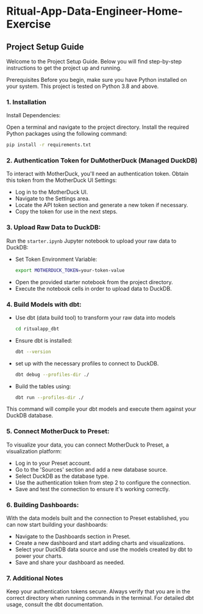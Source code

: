 # Ritual-App-Data-Engineer-Home-Exercise


## Project Setup Guide
Welcome to the Project Setup Guide. Below you will find step-by-step instructions to get the project up and running.

Prerequisites
Before you begin, make sure you have Python installed on your system. This project is tested on Python 3.8 and above.

### 1. Installation
Install Dependencies:

Open a terminal and navigate to the project directory. Install the required Python packages using the following command:

```sh
pip install -r requirements.txt
```

### 2. Authentication Token for DuMotherDuck (Managed DuckDB)

To interact with MotherDuck, you'll need an authentication token. Obtain this token from the MotherDuck UI Settings:

- Log in to the MotherDuck UI.
- Navigate to the Settings area.
- Locate the API token section and generate a new token if necessary.
- Copy the token for use in the next steps.

### 3. Upload Raw Data to DuckDB:

Run the `starter.ipynb`  Jupyter notebook to upload your raw data to DuckDB:

- Set Token Environment Variable:
    ```sh
    export MOTHERDUCK_TOKEN=your-token-value
    ```
- Open the provided starter notebook from the project directory.
- Execute the notebook cells in order to upload data to DuckDB.

### 4. Build Models with dbt:

- Use dbt (data build tool) to transform your raw data into models
    ```sh
    cd ritualapp_dbt
    ```
- Ensure dbt is installed:
    ```sh
    dbt --version
    ```
- set up with the necessary profiles to connect to DuckDB.
    ```sh
    dbt debug --profiles-dir ./
    ```
- Build the tables using:
    ```sh
    dbt run --profiles-dir ./
    ```
This command will compile your dbt models and execute them against your DuckDB database.

### 5. Connect MotherDuck to Preset:

To visualize your data, you can connect MotherDuck to Preset, a visualization platform:

- Log in to your Preset account.
- Go to the 'Sources' section and add a new database source.
- Select DuckDB as the database type.
- Use the authentication token from step 2 to configure the connection.
- Save and test the connection to ensure it's working correctly.

### 6. Building Dashboards:

With the data models built and the connection to Preset established, you can now start building your dashboards:

- Navigate to the Dashboards section in Preset.
- Create a new dashboard and start adding charts and visualizations.
- Select your DuckDB data source and use the models created by dbt to power your charts.
- Save and share your dashboard as needed.

### 7. Additional Notes
Keep your authentication tokens secure.
Always verify that you are in the correct directory when running commands in the terminal.
For detailed dbt usage, consult the dbt documentation.